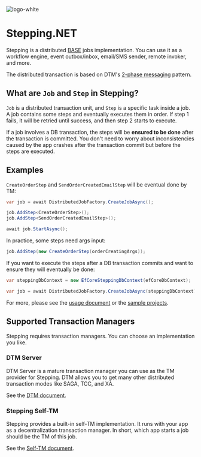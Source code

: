 ![logo-white](https://user-images.githubusercontent.com/30018771/178152345-49f6e952-d8f9-4999-96ac-682ff81641e0.png)

# Stepping.NET
Stepping is a distributed [BASE](https://en.wikipedia.org/wiki/Eventual_consistency) jobs implementation. You can use it as a workflow engine, event outbox/inbox, email/SMS sender, remote invoker, and more. 

The distributed transaction is based on DTM's [2-phase messaging](https://en.dtm.pub/practice/msg.html) pattern.

## What are `Job` and `Step` in Stepping?

`Job` is a distributed transaction unit, and `Step` is a specific task inside a job. A job contains some steps and eventually executes them in order. If step 1 fails, it will be retried until success, and then step 2 starts to execute.

If a job involves a DB transaction, the steps will be **ensured to be done** after the transaction is committed. You don't need to worry about inconsistencies caused by the app crashes after the transaction commit but before the steps are executed.

## Examples

`CreateOrderStep` and `SendOrderCreatedEmailStep` will be eventual done by TM:
```csharp
var job = await DistributedJobFactory.CreateJobAsync();

job.AddStep<CreateOrderStep>();
job.AddStep<SendOrderCreatedEmailStep>();

await job.StartAsync();
```
In practice, some steps need args input:
```csharp
job.AddStep(new CreateOrderStep(orderCreatingArgs));
```
If you want to execute the steps after a DB transaction commits and want to ensure they will eventually be done:
```csharp
var steppingDbContext = new EfCoreSteppingDbContext(efCoreDbContext);

var job = await DistributedJobFactory.CreateJobAsync(steppingDbContext);
```
For more, please see the [usage document](./Usage.md) or the [sample projects](../example).

## Supported Transaction Managers

Stepping requires transaction managers. You can choose an implementation you like.

### DTM Server

DTM Server is a mature transaction manager you can use as the TM provider for Stepping. DTM allows you to get many other distributed transaction modes like SAGA, TCC, and XA.

See the [DTM document](./Dtm.md).

### Stepping Self-TM

Stepping provides a built-in self-TM implementation. It runs with your app as a decentralization transaction manager. In short, which app starts a job should be the TM of this job.

See the [Self-TM document](./SelfTm.md).
